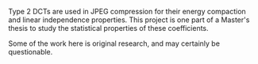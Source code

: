 Type 2 DCTs are used in JPEG compression for their energy compaction and linear independence properties. This project is one part of a Master's thesis to study the statistical properties of these coefficients.

Some of the work here is original research, and may certainly be questionable.